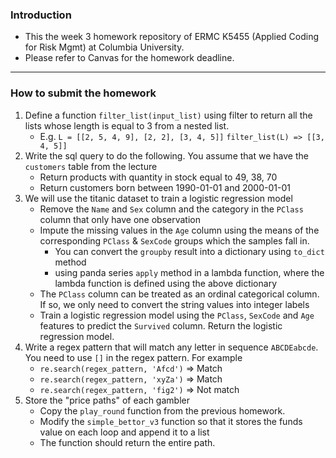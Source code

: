 ### Introduction
- This the week 3 homework repository of ERMC K5455 (Applied Coding for Risk Mgmt) at Columbia University. 
- Please refer to Canvas for the homework deadline.

<hr>

### How to submit the homework

1. Define a function `filter_list(input_list)` using filter to return all the lists whose length is equal to 3 from a nested list. 
   - E.g. `L = [[2, 5, 4, 9], [2, 2], [3, 4, 5]]` `filter_list(L) => [[3, 4, 5]]`
2. Write the sql query to do the following. You assume that we have the `customers` table from the lecture
   - Return products with quantity in stock equal to 49, 38, 70
   - Return customers born between 1990-01-01 and 2000-01-01
3. We will use the titanic dataset to train a logistic regression model
   - Remove the `Name` and `Sex` column and the category in the `PClass` column that only have one observation
   - Impute the missing values in the `Age` column using the means of the corresponding `PClass` & `SexCode` groups which the samples fall in.
     - You can convert the `groupby` result into a dictionary using `to_dict` method
     - using panda series `apply` method in a lambda function, where the lambda function is defined using the above dictionary
   - The `PClass` column can be treated as an ordinal categorical column. If so, we only need to convert the string values into integer labels
   - Train a logistic regression model using the `PClass`, `SexCode` and `Age` features to predict the `Survived` column. Return the logistic regression model.
4. Write a regex pattern that will match any letter in sequence `ABCDEabcde`. You need to use `[]` in the regex pattern. For example
   - `re.search(regex_pattern, 'Afcd')` => Match
   - `re.search(regex_pattern, 'xyZa')` => Match
   - `re.search(regex_pattern, 'fig2')` => Not match
5. Store the "price paths" of each gambler
   - Copy the `play_round` function from the previous homework.
   - Modify the `simple_bettor_v3` function so that it stores the funds value on each loop and append it to a list
   - The function should return the entire path.
